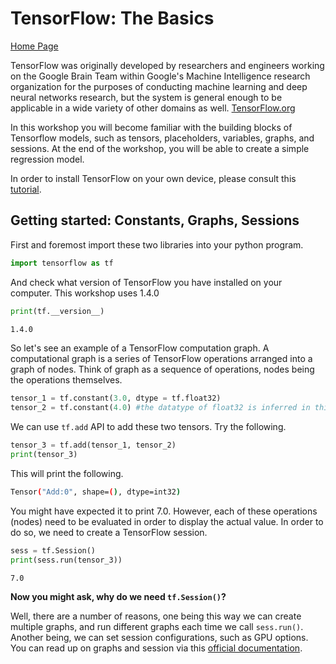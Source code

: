 # TensorFlow: The Basics

[Home Page](https://noelkonagai.github.io/Workshops/)

TensorFlow was originally developed by researchers and engineers working on the Google Brain Team within Google's Machine Intelligence research organization for the purposes of conducting machine learning and deep neural networks research, but the system is general enough to be applicable in a wide variety of other domains as well. [TensorFlow.org](https://www.tensorflow.org/)

In this workshop you will become familiar with the building blocks of Tensorflow models, such as tensors, placeholders, variables, graphs, and sessions. At the end of the workshop, you will be able to create a simple regression model.

In order to install TensorFlow on your own device, please consult this [tutorial](https://www.tensorflow.org/install/).

## Getting started: Constants, Graphs, Sessions

First and foremost import these two libraries into your python program.

```python
import tensorflow as tf
```

And check what version of TensorFlow you have installed on your computer. This workshop uses 1.4.0

```python
print(tf.__version__)
```
```bash
1.4.0
```

So let's see an example of a TensorFlow computation graph. A computational graph is a series of TensorFlow operations arranged into a graph of nodes. Think of graph as a sequence of operations, nodes being the operations themselves.

```python
tensor_1 = tf.constant(3.0, dtype = tf.float32)
tensor_2 = tf.constant(4.0) #the datatype of float32 is inferred in this case
```

We can use ```tf.add``` API to add these two tensors. Try the following.

```python
tensor_3 = tf.add(tensor_1, tensor_2)
print(tensor_3)
```

This will print the following.

```bash
Tensor("Add:0", shape=(), dtype=int32)
```

You might have expected it to print 7.0. However, each of these operations (nodes) need to be evaluated in order to display the actual value. In order to do so, we need to create a TensorFlow session. 

```python
sess = tf.Session()
print(sess.run(tensor_3))
```

```bash
7.0
```

**Now you might ask, why do we need ```tf.Session()```?**

Well, there are a number of reasons, one being this way we can create multiple graphs, and run different graphs each time we call ```sess.run()```. Another being, we can set session configurations, such as GPU options. You can read up on graphs and session via this [official documentation](https://www.tensorflow.org/programmers_guide/graphs).



